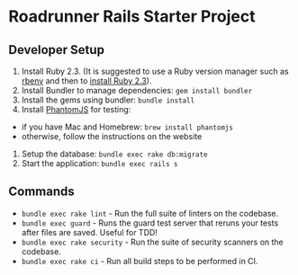 # Roadrunner Rails Starter Project

## Developer Setup

1. Install Ruby 2.3. (It is suggested to use a Ruby version manager such as [rbenv](https://github.com/rbenv/rbenv#installation) and then to [install Ruby 2.3](https://github.com/rbenv/rbenv#installing-ruby-versions)).
1. Install Bundler to manage dependencies: `gem install bundler`
1. Install the gems using bundler: `bundle install`
1. Install [PhantomJS](http://phantomjs.org/) for testing:
 - if you have Mac and Homebrew: `brew install phantomjs`
 - otherwise, follow the instructions on the website
1. Setup the database: `bundle exec rake db:migrate`
1. Start the application: `bundle exec rails s`

## Commands
- `bundle exec rake lint` - Run the full suite of linters on the codebase.
- `bundle exec guard` - Runs the guard test server that reruns your tests after files are saved. Useful for TDD!
- `bundle exec rake security` - Run the suite of security scanners on the codebase.
- `bundle exec rake ci` - Run all build steps to be performed in CI.
